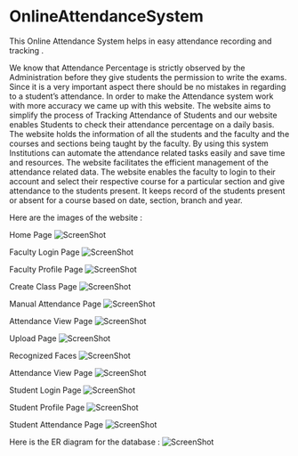 # OnlineAttendanceSystem
This Online Attendance System helps in easy attendance recording and tracking .

We know that Attendance Percentage is strictly observed by the Administration before they give students the
permission to write the exams. Since it is a very important aspect there should be no mistakes in regarding to
a student’s attendance. In order to make the Attendance system work with more accuracy we came up with this
website. The website aims to simplify the process of Tracking Attendance of Students and our website enables
Students to check their attendance percentage on a daily basis. The website holds the information of all the students
and the faculty and the courses and sections being taught by the faculty. By using this system Institutions can
automate the attendance related tasks easily and save time and resources. The website facilitates the efficient
management of the attendance related data. The website enables the faculty to login to their account and select
their respective course for a particular section and give attendance to the students present. It keeps record of the
students present or absent for a course based on date, section, branch and year.


Here are the images of the website :

Home Page
![ScreenShot](/EPICS_img/home.png)

 Faculty Login Page
 ![ScreenShot](/EPICS_img/FacLogin.png)
 
 Faculty Profile Page
 ![ScreenShot](/EPICS_img/facProf.png)
 
 Create Class Page
 ![ScreenShot](/EPICS_img/CreateClass.png)
 
 Manual Attendance Page
 ![ScreenShot](/EPICS_img/ManAtt.png)
 
 Attendance View Page
 ![ScreenShot](/EPICS_img/ManViewAtt.png)
 
 Upload Page
 ![ScreenShot](/EPICS_img/Upload.png)
 
 Recognized Faces
 ![ScreenShot](/EPICS_img/RecognizedFace.png)
 
 Attendance View Page
 ![ScreenShot](/EPICS_img/UploadViewAtt.png)
 
 Student Login Page
 ![ScreenShot](/EPICS_img/stuLog.png)
 
 Student Profile Page
 ![ScreenShot](/EPICS_img/stuHome.png)
 
 Student Attendance Page
 ![ScreenShot](/EPICS_img/stuRes.png)
 
 Here is the ER diagram for the database :
 ![ScreenShot](/EPICS_img/ERD.png)

